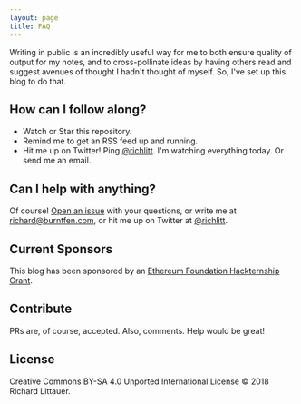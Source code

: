 ```yaml
---
layout: page
title: FAQ
---
```


Writing in public is an incredibly useful way for me to both ensure quality of output for my notes, and to cross-pollinate ideas by having others read and suggest avenues of thought I hadn't thought of myself. So, I've set up this blog to do that.

## How can I follow along?

- Watch or Star this repository.
- Remind me to get an RSS feed up and running.
- Hit me up on Twitter! Ping [@richlitt](https://twitter.com/richlitt). I'm watching everything today. Or send me an email.

## Can I help with anything?

Of course! [Open an issue](https://github.com/RichardLitt/exploring-eth/issues/new) with your questions, or write me at [richard@burntfen.com](mailto:richard@burntfen.com), or hit me up on Twitter at [@richlitt](https://twitter.com/richlitt).

<!--
## Can I support this sort of thing?

If you love this sort of stuff, support my Patreon! I make art like this a lot. [Subscribe here](https://www.patreon.com/richlitt).

If you're not into Patreon for whatever reason, here are some other avenues. 🙇‍

USD: [Click here](https://plasso.com/richard@burntfen.com)  
BTC: `3Evu7f14y9wmpiTbs3yL3wr1eSB9KB8xEd`  
ETH: `0x5f6c46fE24B412ba3d935FEdA5a590e8d5f264cC`  
LTC: `M8oEz3hUFn2SrsV1gzDGXV63zwPEMGPdMU`  
 -->
## Current Sponsors

This blog has been sponsored by an [Ethereum Foundation Hackternship Grant](https://blog.ethereum.org/2018/05/02/announcing-may-2018-cohort-ef-grants/).

## Contribute

PRs are, of course, accepted. Also, comments. Help would be great!

## License

Creative Commons BY-SA 4.0 Unported International License © 2018 Richard Littauer.
